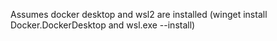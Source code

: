 Assumes docker desktop and wsl2 are installed (winget install Docker.DockerDesktop and wsl.exe --install)
